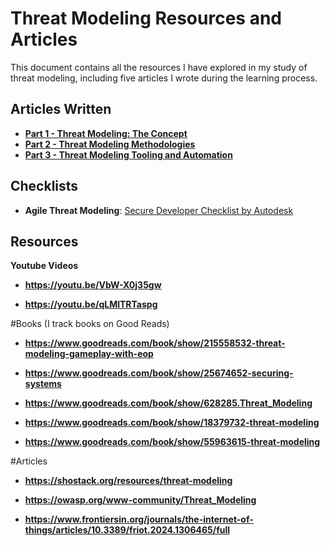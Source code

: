 # Threat Modeling Resources and Articles

This document contains all the resources I have explored in my study of threat modeling, including five articles I wrote during the learning process.

## Articles Written
- **[Part 1 - Threat Modeling: The Concept](https://medium.com/@vivian.kfrost/threat-modelling-the-concept-040cf4aa9f2e)**
- **[Part 2 - Threat Modeling Methodologies](https://medium.com/@vivian.kfrost/threat-modelling-methodologies-e1a6e3877276)**
- **[Part 3 - Threat Modeling Tooling and Automation](https://medium.com/@vivian.kfrost/threat-modelling-tooling-and-automation-f256f2410ded)**

## Checklists
- **Agile Threat Modeling**: [Secure Developer Checklist by Autodesk](https://github.com/Autodesk/continuous-threat-modeling/blob/master/Secure_Developer_Checklist.md)


## Resources

**Youtube Videos**

- **https://youtu.be/VbW-X0j35gw**

- **https://youtu.be/qLMlTRTaspg**

#Books (I track books on Good Reads)

- **https://www.goodreads.com/book/show/215558532-threat-modeling-gameplay-with-eop**

- **https://www.goodreads.com/book/show/25674652-securing-systems**

- **https://www.goodreads.com/book/show/628285.Threat_Modeling**

- **https://www.goodreads.com/book/show/18379732-threat-modeling**

- **https://www.goodreads.com/book/show/55963615-threat-modeling**

#Articles

- **https://shostack.org/resources/threat-modeling**

- **https://owasp.org/www-community/Threat_Modeling**

- **https://www.frontiersin.org/journals/the-internet-of-things/articles/10.3389/friot.2024.1306465/full**

